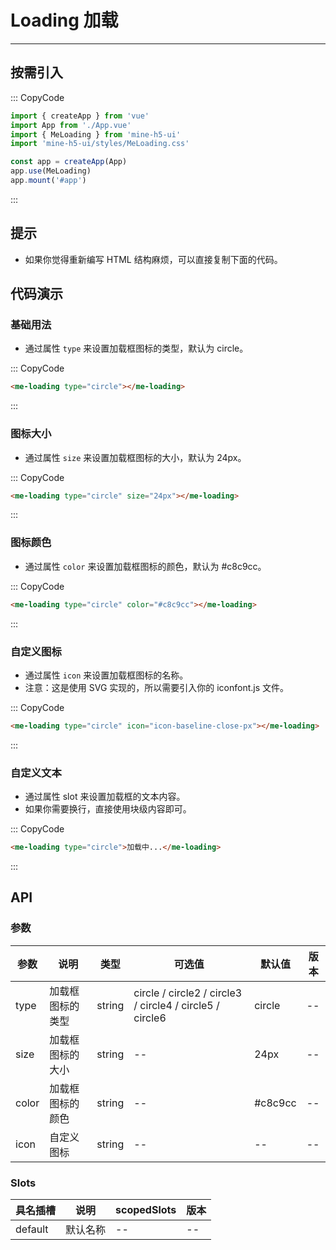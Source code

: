 # Loading 加载

---

## 按需引入

::: CopyCode

```js
import { createApp } from 'vue'
import App from './App.vue'
import { MeLoading } from 'mine-h5-ui'
import 'mine-h5-ui/styles/MeLoading.css'

const app = createApp(App)
app.use(MeLoading)
app.mount('#app')
```

:::

## 提示

- 如果你觉得重新编写 HTML 结构麻烦，可以直接复制下面的代码。

## 代码演示

### 基础用法

- 通过属性 `type` 来设置加载框图标的类型，默认为 circle。

::: CopyCode

```HTML
<me-loading type="circle"></me-loading>
```

:::

### 图标大小

- 通过属性 `size` 来设置加载框图标的大小，默认为 24px。

::: CopyCode

```HTML
<me-loading type="circle" size="24px"></me-loading>
```

:::

### 图标颜色

- 通过属性 `color` 来设置加载框图标的颜色，默认为 #c8c9cc。

::: CopyCode

```HTML
<me-loading type="circle" color="#c8c9cc"></me-loading>
```

:::

### 自定义图标

- 通过属性 `icon` 来设置加载框图标的名称。
- 注意：这是使用 SVG 实现的，所以需要引入你的 iconfont.js 文件。

::: CopyCode

```HTML
<me-loading type="circle" icon="icon-baseline-close-px"></me-loading>
```

:::

### 自定义文本

- 通过属性 slot 来设置加载框的文本内容。
- 如果你需要换行，直接使用块级内容即可。

::: CopyCode

```HTML
<me-loading type="circle">加载中...</me-loading>
```

:::

## API

### 参数

| 参数  | 说明             | 类型   | 可选值                                                   | 默认值  | 版本 |
| ----- | ---------------- | ------ | -------------------------------------------------------- | ------- | ---- |
| type  | 加载框图标的类型 | string | circle / circle2 / circle3 / circle4 / circle5 / circle6 | circle  | --   |
| size  | 加载框图标的大小 | string | --                                                       | 24px    | --   |
| color | 加载框图标的颜色 | string | --                                                       | #c8c9cc | --   |
| icon  | 自定义图标       | string | --                                                       | --      | --   |

### Slots

| 具名插槽 | 说明     | scopedSlots | 版本 |
| -------- | -------- | ----------- | ---- |
| default  | 默认名称 | --          | --   |
